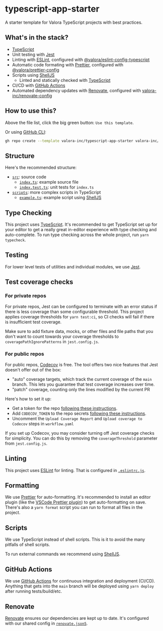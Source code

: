 # typescript-app-starter

A starter template for Valora TypeScript projects with best practices.

## What's in the stack?

- [TypeScript](https://www.typescriptlang.org/)
- Unit testing with [Jest](https://jestjs.io)
- Linting with [ESLint](https://eslint.org/), configured with [@valora/eslint-config-typescript](https://github.com/valora-inc/eslint-config-typescript)
- Automatic code formating with [Prettier](https://prettier.io/), configured with [@valora/prettier-config](https://github.com/valora-inc/prettier-config)
- Scripts using [ShellJS](https://github.com/shelljs/shelljs)
  - Linted and statically checked with [TypeScript](https://www.typescriptlang.org/)
- CI/CD with [GitHub Actions](https://docs.github.com/en/actions)
- Automated dependency updates with [Renovate](https://renovatebot.com/), configured with [valora-inc/renovate-config](https://github.com/valora-inc/renovate-config)

## How to use this?

Above the file list, click the big green button: `Use this template`.

Or using [GitHub CLI](https://cli.github.com/):

```sh
gh repo create --template valora-inc/typescript-app-starter valora-inc/new-repo
```

## Structure

Here's the recommended structure:

- [`src`](src): source code
  - [`index.ts`](src/index.ts): example source file
  - [`index.test.ts`](src/index.test.ts): unit tests for `index.ts`
- [`scripts`](scripts): more complex scripts in TypeScript
  - [`example.ts`](scripts/example.ts): example script using [ShellJS](https://github.com/shelljs/shelljs)

## Type Checking

This project uses [TypeScript](https://www.typescriptlang.org/). It's recommended to get TypeScript set up for your editor to get a really great in-editor experience with type checking and auto-complete. To run type checking across the whole project, run `yarn typecheck`.

## Testing

For lower level tests of utilities and individual modules, we use [Jest](https://jestjs.io).

## Test coverage checks

### For private repos
For private repos, Jest can be configured to terminate with an error status if there is less coverage than some configurable threshold.
This project applies coverage thresholds for `yarn test:ci`, so CI checks will fail if there is insufficient test coverage.

Make sure to add fixture data, mocks, or other files and file paths that you don't want to count towards your coverage thresholds
to `coveragePathIgnorePatterns` in `jest.config.js`.

### For public repos
For public repos, [Codecov](https://codecov.io) is free. The tool offers two nice features that Jest doesn't offer out of the box:
- "auto" coverage targets, which track the current coverage of the `main` branch. This lets you guarantee that test coverage increases over time.
- "patch" coverage, counting only the lines modified by the current PR

Here's how to set it up:
- Get a token for the repo [following these instructions](https://docs.codecov.com/docs#step-2-get-the-repository-upload-token).
- Add `CODECOV_TOKEN` to the repo secrets [following these instructions](https://docs.github.com/en/codespaces/managing-codespaces-for-your-organization/managing-encrypted-secrets-for-your-repository-and-organization-for-codespaces#adding-secrets-for-a-repository).
- Uncomment the `Upload Coverage Report` and `Upload coverage to Codecov` steps in `workflow.yaml`

If you set up Codecov, you may consider turning off Jest coverage checks for simplicity. You can do this by removing the
`coverageThreshold` parameter from `jest.config.js`.

## Linting

This project uses [ESLint](https://eslint.org/) for linting. That is configured in [`.eslintrc.js`](.eslintrc.js).

## Formatting

We use [Prettier](https://prettier.io) for auto-formatting. It's recommended to install an editor plugin (like the [VSCode Prettier plugin](https://marketplace.visualstudio.com/items?itemName=esbenp.prettier-vscode)) to get auto-formatting on save. There's also a `yarn format` script you can run to format all files in the project.

## Scripts

We use TypeScript instead of shell scripts. This is it to avoid the many pitfalls of shell scripts.

To run external commands we recommend using [ShellJS](https://github.com/shelljs/shelljs).

## GitHub Actions

We use [GitHub Actions](https://docs.github.com/en/actions) for continuous integration and deployment (CI/CD). Anything that gets into the `main` branch will be deployed using `yarn deploy` after running tests/build/etc.

## Renovate

[Renovate](https://renovatebot.com/) ensures our dependencies are kept up to date. It's configured with our shared config in [`renovate.json5`](renovate.json5).
